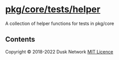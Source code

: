 # [pkg/core/tests/helper](./pkg/core/tests/helper)

A collection of helper functions for tests in pkg/core

<!-- ToC start -->

## Contents

<!-- ToC end -->

Copyright © 2018-2022 Dusk Network
[MIT Licence](https://github.com/dusk-network/dusk-blockchain/blob/master/LICENSE)
